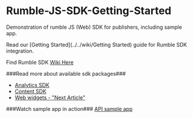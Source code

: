# Rumble-JS-SDK-Getting-Started
Demonstration of rumble JS (Web) SDK for publishers, including sample app.

Read our [Getting Started](../../wiki/Getting Started) guide for Rumble SDK integration.

Find Rumble SDK [Wiki Here](../../wiki)

###Read more about available sdk packages###
* [Analytics SDK](../../wiki/Analytics)
* [Content SDK](../../wiki/Content)
* [Web widgets - "Next Article"](../../wiki/Next-Article-Widget)


###Watch sample app in action###
[API sample app](http://rumbleinc.github.io/Rumble-JS-SDK-Getting-Started/examples/playground.html)
